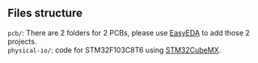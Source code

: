 ## Files structure
`pcb/`: There are 2 folders for 2 PCBs, please use [EasyEDA](https://easyeda.com/vn) to add those 2 projects.  
`physical-io/`: code for STM32F103C8T6 using [STM32CubeMX](https://www.st.com/en/development-tools/stm32cubemx.html).
